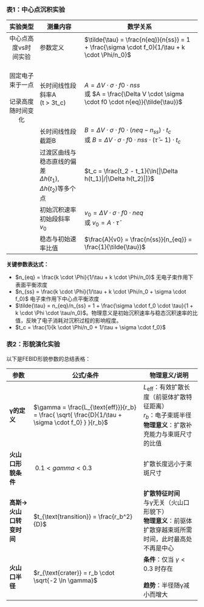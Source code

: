 ### 表1：中心点沉积实验
| 实验类型 | 测量内容 | 数学关系 |
|:--------:|----------|----------|
| 中心点高度vs时间实验 | 参数定义 | $\tilde{\tau} = \frac{n{eq}}{n{ss}} = 1 + \frac{\sigma \cdot f_0}{1/\tau + k \cdot \Phi/n_0}$ |
| <br>固定电子束于一点<br><br>记录高度随时间变化 | 长时间线性段斜率A<br>(t > 3t_c) | $A = \Delta V \cdot \sigma \cdot f0 \cdot n{ss}$<br>或 $A = \frac{\Delta V \cdot \sigma \cdot f0 \cdot n{eq}}{\tilde{\tau}}$ |
|  | 长时间线性段截距B | $B = \Delta V \cdot \sigma \cdot f0 \cdot (n{eq} - n_{ss}) \cdot t_c$<br>或 $B = \Delta V \cdot \sigma \cdot f0 \cdot n{ss} \cdot (\tilde{\tau} - 1) \cdot t_c$ |
|  | 过渡区曲线与稳态直线的偏差<br>$\Delta h(t_1)$, $\Delta h(t_2)$等多个点 | $t_c = \frac{t_2 - t_1}{\ln[\|\Delta h(t_1)\|/\|\Delta h(t_2)\|]}$<br>  |
|  | 初始沉积速率<br>初始段斜率 $v_0$ | $v_0 = \Delta V \cdot \sigma \cdot f0 \cdot n{eq}$<br>或 $v_0 = A \cdot \tilde{\tau}$ |
|  | 稳态与初始速率比值 | $\frac{A}{v0} = \frac{n{ss}}{n_{eq}} = \frac{1}{\tilde{\tau}}$ |

**关键参数表达式：**
- $n_{eq} = \frac{k \cdot \Phi}{1/\tau + k \cdot \Phi/n_0}$ 无电子束作用下表面平衡浓度
- $n_{ss} = \frac{k \cdot \Phi}{1/\tau + k \cdot \Phi/n_0 + \sigma \cdot f_0}$ 电子束作用下中心点平衡浓度
- $\tilde{\tau} = n_{eq}/n_{ss} = 1 + \frac{\sigma \cdot f_0 \cdot \tau}{1 + k \cdot \Phi \cdot \tau/n_0}$。物理意义是初始沉积速率与稳态沉积速率的比值，反映了电子消耗对沉积过程的影响程度。
- $t_c = \frac{1}{k \cdot \Phi/n_0 + 1/\tau + \sigma \cdot f_0}$


### 表2：形貌演化实验

以下是FEBID形貌参数的总结表格：

| **参数**                | **公式/条件**                          | **物理意义/说明**                                                                 |
|-------------------------|----------------------------------------|---------------------------------------------------------------------------------|
| **γ的定义**             | $\gamma = \frac{L_{\text{eff}}}{r_b} = \frac{ \sqrt{ \frac{D}{1/\tau + \sigma \cdot f_0} } }{r_b}$ | $L_{\text{eff}}$：有效扩散长度（前驱体扩散特征距离）<br>$r_b$：电子束斑半径<br>**物理意义**：扩散补充能力与束斑尺寸的比值 |
| **火山口形貌条件**      | $\ 0.1 < gamma < 0.3$                         | 扩散长度远小于束斑尺寸                     |
| **高斯→火山口转变时间** | $t_{\text{transition}} = \frac{r_b^2}{D}$ | **扩散特征时间**<br>与γ无关（火山口形貌下）<br>**物理意义**：前驱体扩散穿越束斑所需时间，此时最高处不再是中心 |
| **火山口半径**          | $r_{\text{crater}} = r_b \cdot \sqrt{-2 \ln \gamma}$ | **条件**：仅当 $\gamma < 0.3$ 时存在<br><br>**趋势**：半径随γ减小而增大 |
